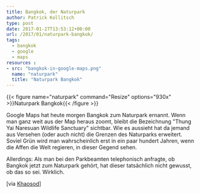 ```yaml
---
title: Bangkok, der Naturpark
author: Patrick Kollitsch
type: post
date: 2017-01-27T13:53:12+00:00
url: /2017/01/naturpark-bangkok/
tags:
  - bangkok
  - google
  - maps
resources :
- src: "bangkok-in-google-maps.png"
  name: "naturpark"
  title: "Naturpark Bangkok"
---
```


{{< figure name="naturpark" command="Resize" options="930x" >}}Naturpark Bangkok{{< /figure >}}

Google Maps hat heute morgen Bangkok zum Naturpark ernannt. Wenn man ganz weit aus der Map heraus zoomt, bleibt die Bezeichnung "Thung Yai Naresuan Wildlife Sanctuary" sichtbar. Wie es aussieht hat da jemand aus Versehen (oder auch nicht) die Grenzen des Naturparks erweitert. Soviel Grün wird man wahrscheinlich erst in ein paar hundert Jahren, wenn die Affen die Welt regieren, in dieser Gegend sehen.

Allerdings: Als man bei den Parkbeamten telephonisch anfragte, ob Bangkok jetzt zum Naturpark gehört, hat dieser tatsächlich nicht gewusst, ob das so sei. Wirklich.

[via [Khaosod][1]]

[1]: http://www.khaosodenglish.com/culture/net/2017/01/27/much-green-google-declares-bangkok-parkland/
